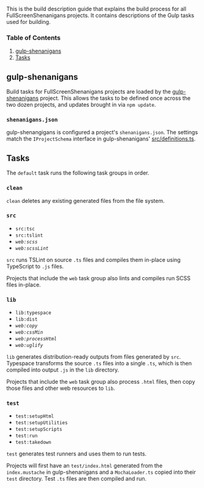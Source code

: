 This is the build description guide that explains the build process for all FullScreenShenanigans projects.
It contains descriptions of the Gulp tasks used for building.

### Table of Contents

1. [gulp-shenanigans](#gulp-shenanigans)
2. [Tasks](#gulp-tasks)

## gulp-shenanigans

Build tasks for FullScreenShenanigans projects are loaded by the [gulp-shenanigans](https://github.com/FullScreenShenanigans/gulp-shenanigans/) project.
This allows the tasks to be defined once across the two dozen projects, and updates brought in via `npm update`.

### `shenanigans.json`

gulp-shenangigans is configured a project's `shenanigans.json`.
The settings match the `IProjectSchema` interface in gulp-shenanigans' [src/definitions.ts](https://github.com/FullScreenShenanigans/gulp-shenanigans/blob/master/src/definitions.ts).


## Tasks

The `default` task runs the following task groups in order.

### `clean`

`clean` deletes any existing generated files from the file system.

### `src`

* `src:tsc`
* `src:tslint`
* *`web:scss`*
* *`web:scssLint`*

`src` runs TSLint on source `.ts` files and compiles them in-place using TypeScript to `.js` files.

Projects that include the `web` task group also lints and compiles run SCSS files in-place.

### `lib`

* `lib:typespace`
* `lib:dist`
* *`web:copy`*
* *`web:cssMin`*
* *`web:processHtml`*
* *`web:uglify`*

`lib` generates distribution-ready outputs from files generated by `src`.
Typespace transforms the source `.ts` files into a single `.ts`, which is then compiled into output `.js` in the `lib` directory.

Projects that include the `web` task group also process `.html` files, then copy those files and other web resources to `lib`.

### `test`

* `test:setupHtml`
* `test:setupUtilities`
* `test:setupScripts`
* `test:run`
* `test:takedown`

`test` generates test runners and uses them to run tests.

Projects will first have an `test/index.html` generated from the `index.mustache` in gulp-shenanigans and a `MochaLoader.ts` copied into their `test` directory.
Test `.ts` files are then compiled and run.
